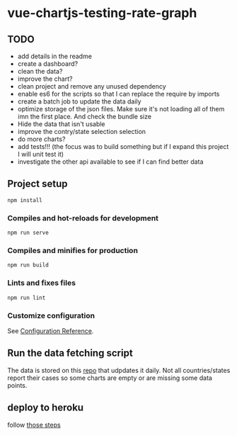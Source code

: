 # vue-chartjs-testing-rate-graph

## TODO

* add details in the readme
* create a dashboard? 
* clean the data?
* improve the chart?
* clean project and remove any unused dependency
* enable es6 for the scripts so that I can replace the require by imports
* create a batch job to update the data daily
* optimize storage of the json files. Make sure it's not loading all of them imn the first place. And check the bundle size
* Hide the data that isn't usable
* improve the contry/state selection selection
* do more charts?
* add tests!!! (the focus was to build something but if I expand this project I will unit test it)
* investigate the other api available to see if I can find better data

## Project setup
```
npm install
```

### Compiles and hot-reloads for development
```
npm run serve
```

### Compiles and minifies for production
```
npm run build
```

### Lints and fixes files
```
npm run lint
```

### Customize configuration
See [Configuration Reference](https://cli.vuejs.org/config/).


## Run the data fetching script

The data is stored on this [repo](https://github.com/vhetet/vuejs-testing-rate-data) that udpdates it daily. Not all countries/states report their cases so some charts are empty or are missing some data points.

## deploy to heroku

follow [those steps](https://cli.vuejs.org/guide/deployment.html#heroku)
